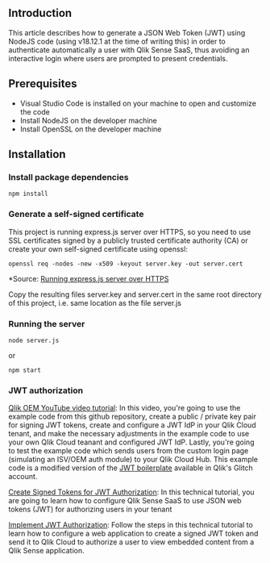 ## Introduction
This article describes how to generate a JSON Web Token (JWT) using NodeJS code (using v18.12.1 at the time of writing this) in order to authenticate automatically a user with Qlik Sense SaaS, thus avoiding an interactive login where users are prompted to present credentials.

## Prerequisites

- Visual Studio Code is installed on your machine to open and customize the code
- Install NodeJS on the developer machine
- Install OpenSSL on the developer machine

## Installation

### Install package dependencies
```
npm install
```

### Generate a self-signed certificate
This project is running express.js server over HTTPS, so you need to use SSL certificates signed by a publicly trusted certificate authority (CA) or create your own self-signed certificate using openssl:
```
openssl req -nodes -new -x509 -keyout server.key -out server.cert
```
*Source: [Running express.js server over HTTPS](https://timonweb.com/javascript/running-expressjs-server-over-https/)

Copy the resulting files server.key and server.cert in the same root directory of this project, i.e. same location as the file server.js

### Running the server
```
node server.js
```
or
```
npm start
```

### JWT authorization 

[Qlik OEM YouTube video tutorial](https://www.youtube.com/watch?v=43VEdzKEEyc): In this video, you're going to use the example code from this github repository, create a public / private key pair for signing JWT tokens, create and configure a JWT IdP in your Qlik Cloud tenant, and make the necessary adjustments in the example code to use your own Qlik Cloud teanant and configured JWT IdP. Lastly, you're going to test the example code which sends users from the custom login page (simulating an ISV/OEM auth module) to your Qlik Cloud Hub. This example code is a modified version of the [JWT boilerplate](https://glitch.com/~qlik-cloud-jwt) available in Qlik's Glitch account.

[Create Signed Tokens for JWT Authorization](https://qlik.dev/tutorials/create-signed-tokens-for-jwt-authorization): In this technical tutorial, you are going to learn how to configure Qlik Sense SaaS to use JSON web tokens (JWT) for authorizing users in your tenant

[Implement JWT Authorization](https://qlik.dev/tutorials/implement-jwt-authorization): Follow the steps in this technical tutorial to learn how to configure a web application to create a signed JWT token and send it to Qlik Cloud to authorize a user to view embedded content from a Qlik Sense application.

